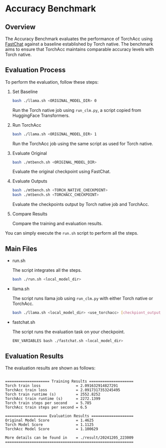 # Accuracy Benchmark

## Overview

The Accuracy Benchmark evaluates the performance of TorchAcc using [FastChat](https://github.com/AlibabaPAI/FastChat_TorchAcc) against a baseline established by Torch native. The benchmark aims to ensure that TorchAcc maintains comparable accuracy levels with Torch native.

## Evaluation Process

To perform the evaluation, follow these steps:

1. Set Baseline

    ```bash
    bash ./llama.sh <ORIGINAL_MODEL_DIR> 0
    ```

    Run the Torch native job using `run_clm.py`, a script copied from HuggingFace Transformers.

2. Run TorchAcc

    ```bash
    bash ./llama.sh <ORIGINAL_MODEL_DIR> 1
    ```

    Run the TorchAcc job using the same script as used for Torch native.

3. Evaluate Original

    ```bash
    bash ./mtbench.sh <ORIGINAL_MODEL_DIR>
    ```

    Evaluate the original checkpoint using FastChat.

4. Evaluate Outputs

    ```bash
    bash ./mtbench.sh <TORCH_NATIVE_CHECKPOINT>
    bash ./mtbench.sh <TORCHACC_CHECKPOINT>
    ```

    Evaluate the checkpoints output by Torch native job and TorchAcc.

5. Compare Results

    Compare the training and evaluation results.


You can simply execute the `run.sh` script to perform all the steps.

## Main Files

* run.sh

    The script integrates all the steps.

    ```bash
    bash ./run.sh <local_model_dir>
    ```

* llama.sh

    The script runs llama job using `run_clm.py` with either Torch native or TorchAcc.

    ```bash
    bash ./llama.sh <local_model_dir> <use_torchacc> [checkpiont_output_dir]
    ```

* fastchat.sh

    The script runs the evaluation task on your checkpoint.

    ```bash
    ENV_VARIABLES bash ./fastchat.sh <local_model_dir>
    ```

## Evaluation Results

The evaluation results are shown as follows:

```

==================== Training Results ====================
Torch train loss                = 2.091632914827291
TorchAcc train loss             = 2.0917317353245495
Torch train runtime (s)         = 2552.8252
TorchAcc train runtime (s)      = 2272.1399
Torch train steps per second    = 5.785
TorchAcc train steps per second = 6.5

=================== Evaluation Results ===================
Original Model Score            = 1.4625
Torch Model Score               = 1.1125
TorchAcc Model Score            = 1.100629

More details can be found in    = ./result/20241205_223009
==========================================================

```